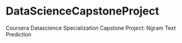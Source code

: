 # DataScienceCapstoneProject
Coursera Datascience Specialization Capstone Project: Ngram Text Prediction 
